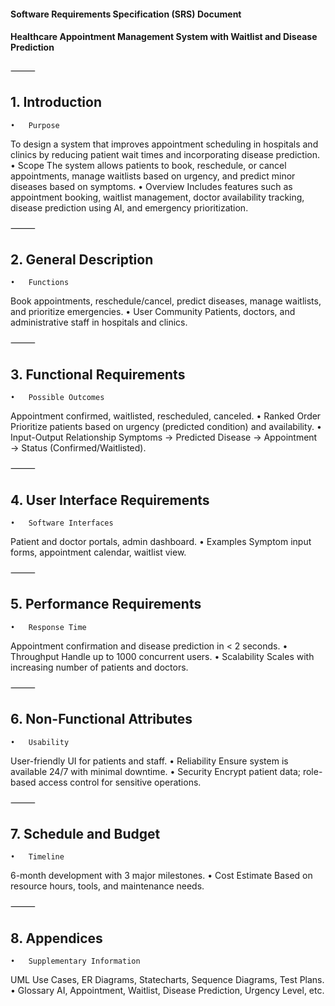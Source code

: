 #### Software Requirements Specification (SRS) Document

#### Healthcare Appointment Management System with Waitlist and Disease Prediction

⸻

## 1. Introduction
	•	Purpose
To design a system that improves appointment scheduling in hospitals and clinics by reducing patient wait times and incorporating disease prediction.
	•	Scope
The system allows patients to book, reschedule, or cancel appointments, manage waitlists based on urgency, and predict minor diseases based on symptoms.
	•	Overview
Includes features such as appointment booking, waitlist management, doctor availability tracking, disease prediction using AI, and emergency prioritization.

⸻

## 2. General Description
	•	Functions
Book appointments, reschedule/cancel, predict diseases, manage waitlists, and prioritize emergencies.
	•	User Community
Patients, doctors, and administrative staff in hospitals and clinics.

⸻

## 3. Functional Requirements
	•	Possible Outcomes
Appointment confirmed, waitlisted, rescheduled, canceled.
	•	Ranked Order
Prioritize patients based on urgency (predicted condition) and availability.
	•	Input-Output Relationship
Symptoms → Predicted Disease → Appointment → Status (Confirmed/Waitlisted).

⸻

## 4. User Interface Requirements
	•	Software Interfaces
Patient and doctor portals, admin dashboard.
	•	Examples
Symptom input forms, appointment calendar, waitlist view.

⸻

## 5. Performance Requirements
	•	Response Time
Appointment confirmation and disease prediction in < 2 seconds.
	•	Throughput
Handle up to 1000 concurrent users.
	•	Scalability
Scales with increasing number of patients and doctors.

⸻

## 6. Non-Functional Attributes
	•	Usability
User-friendly UI for patients and staff.
	•	Reliability
Ensure system is available 24/7 with minimal downtime.
	•	Security
Encrypt patient data; role-based access control for sensitive operations.

⸻

## 7. Schedule and Budget
	•	Timeline
6-month development with 3 major milestones.
	•	Cost Estimate
Based on resource hours, tools, and maintenance needs.

⸻

## 8. Appendices
	•	Supplementary Information
UML Use Cases, ER Diagrams, Statecharts, Sequence Diagrams, Test Plans.
	•	Glossary
AI, Appointment, Waitlist, Disease Prediction, Urgency Level, etc.

